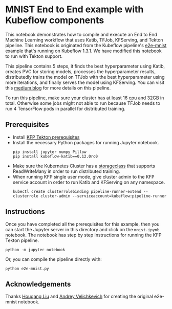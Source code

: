 # MNIST End to End example with Kubeflow components

This notebook demonstrates how to compile and execute an End to End Machine Learning workflow that uses Katib, TFJob, KFServing, and Tekton pipeline. This notebook is originated from the Kubeflow pipeline's [e2e-mnist](https://github.com/kubeflow/pipelines/tree/master/samples/contrib/kubeflow-e2e-mnist) example that's running on Kubeflow 1.3.1. We have modified this notebook to run with Tekton support.

This pipeline contains 5 steps, it finds the best hyperparameter using Katib, creates PVC for storing models, processes the hyperparameter results, distributedly trains the model on TFJob with the best hyperparameter using more iterations, and finally serves the model using KFServing. You can visit this [medium blog](https://medium.com/@liuhgxa/an-end-to-end-use-case-by-kubeflow-b2f72b0b587) for more details on this pipeline.

To run this pipeline, make sure your cluster has at least 16 cpu and 32GB in total. Otherwise some jobs might not able to run because TFJob needs to run 4 TensorFlow pods in parallel for distributed training.

## Prerequisites
- Install [KFP Tekton prerequisites](/samples/README.md)
- Install the necessary Python packages for running Jupyter notebook.
    ```shell
    pip install jupyter numpy Pillow
    pip install kubeflow-katib==0.12.0rc0
    ```
- Make sure the Kubernetes Cluster has a [storageclass](https://kubernetes.io/docs/concepts/storage/storage-classes/) that supports ReadWriteMany in order to run distributed training.
- When running KFP single user mode, give cluster admin to the KFP service account in order to run Katib and KFServing on any namespace.
    ```shell
    kubectl create clusterrolebinding pipeline-runner-extend --clusterrole cluster-admin --serviceaccount=kubeflow:pipeline-runner
    ```
## Instructions

Once you have completed all the prerequisites for this example, then you can start the Jupyter server in this directory and click on the `mnist.ipynb` notebook. The notebook has step by step instructions for running the KFP Tekton pipeline.
```
python -m jupyter notebook
```

Or, you can compile the pipeline directly with:
```
python e2e-mnist.py
```

## Acknowledgements

Thanks [Hougang Liu](https://github.com/hougangliu) and [Andrey Velichkevich](https://github.com/andreyvelich) for creating the original e2e-mnist notebook.
